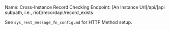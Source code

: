Name: Cross-Instance Record Checking
Endpoint: [An Instance Url]/api/[api subpath, i.e., riot]/recordapi/record_exists

See `sys_rest_message_fn_config.md` for HTTP Method setup.